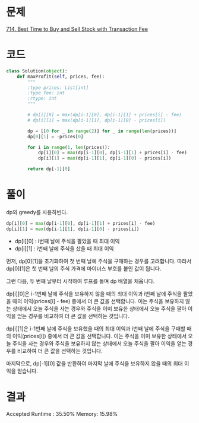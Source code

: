 # 문제

[714. Best Time to Buy and Sell Stock with Transaction Fee](https://leetcode.com/problems/best-time-to-buy-and-sell-stock-with-transaction-fee/description/)

# 코드

```python
class Solution(object):
    def maxProfit(self, prices, fee):
        """
        :type prices: List[int]
        :type fee: int
        :rtype: int
        """

        # dp[i][0] = max(dp[i-1][0], dp[i-1][1] + prices[i] - fee)
        # dp[i][1] = max(dp[i-1][1], dp[i-1][0] - prices[i])

        dp = [[0 for _ in range(2)] for _ in range(len(prices))]
        dp[0][1] = -prices[0]

        for i in range(1, len(prices)):
            dp[i][0] = max(dp[i-1][0], dp[i-1][1] + prices[i] - fee)
            dp[i][1] = max(dp[i-1][1], dp[i-1][0] - prices[i])

        return dp[-1][0]
```

# 풀이

dp와 greedy를 사용하빈다.

```python
dp[i][0] = max(dp[i-1][0], dp[i-1][1] + prices[i] - fee)
dp[i][1] = max(dp[i-1][1], dp[i-1][0] - prices[i])
```

- dp[i][0] : i번째 날에 주식을 팔았을 때 최대 이익
- dp[i][1] : i번째 날에 주식을 샀을 때 최대 이익

먼저, dp[0][1]을 초기화하여 첫 번째 날에 주식을 구매하는 경우를 고려합니다. 따라서 dp[0][1]은 첫 번째 날의 주식 가격에 마이너스 부호를 붙인 값이 됩니다.

그런 다음, 두 번째 날부터 시작하여 루프를 돌며 dp 배열을 채웁니다.

dp[i][0]은 i-1번째 날에 주식을 보유하지 않을 때의 최대 이익과 i번째 날에 주식을 팔았을 때의 이익(prices[i] - fee) 중에서 더 큰 값을 선택합니다. 이는 주식을 보유하지 않는 상태에서 오늘 주식을 사는 경우와 주식을 이미 보유한 상태에서 오늘 주식을 팔아 이익을 얻는 경우를 비교하여 더 큰 값을 선택하는 것입니다.

dp[i][1]은 i-1번째 날에 주식을 보유했을 때의 최대 이익과 i번째 날에 주식을 구매할 때의 이익(prices[i]) 중에서 더 큰 값을 선택합니다. 이는 주식을 이미 보유한 상태에서 오늘 주식을 사는 경우와 주식을 보유하지 않는 상태에서 오늘 주식을 팔아 이익을 얻는 경우를 비교하여 더 큰 값을 선택하는 것입니다.

마지막으로, dp[-1][0] 값을 반환하여 마지막 날에 주식을 보유하지 않을 때의 최대 이익을 얻습니다.

# 결과

Accepted
Runtime : 35.50%
Memory: 15.98%
